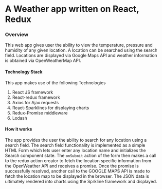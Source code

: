 # A Weather app written on React, Redux



### Overview

This web app gives user the ability to view the temperature, pressure and humidity of any given location. A location can be searched using the search field. Locations are displayed via Google Maps API and weather information is obtained via OpenWeatherMap API.

#### Technology Stack
This app makes use of the following Technologies

1. React JS framework
2. React-redux framework
3. Axios for Ajax requests
4. React-Sparklines for displaying charts
5. Redux-Promise middleware
6. Lodash

#### How it works
The app provides the user the ability to search for any location using a search field. The search field functionality is implemented as a simple HTML Form which lets user enter any location name and initializes the Search component state. The `onSubmit` action of the form then makes a call to the redux action creator to fetch the location specific information from the OpenWeather API and receives a promise. Once the promise is successfully resolved, another call to the GOOGLE MAPS API is made to fetch the location map to be displayed in the browser. The JSON data is ultimately rendered into charts using the Sprkline framework and displayed.
